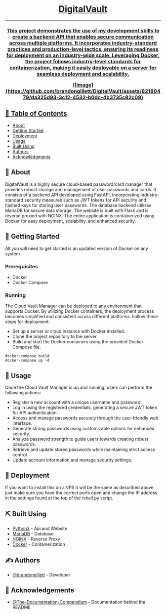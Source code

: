 <p align="center">
  <a href="" rel="noopener">
</p>

<h1 align="center">DigitalVault</h1>

<div align="center">

</div>

---
<h3 align="center">
      This project demonstrates the use of my development skills to create a backend API that enables secure communication across multiple platforms. It incorporates industry-standard practices and production-level tactics, ensuring its readiness for deployment on an industry-wide scale. Leveraging Docker, the project follows industry-level standards for containerization, making it easily deployable on a server for seamless deployment and scalability.
      <br>
  </p>
  ![image](https://github.com/brandongillett/DigitalVault/assets/82180479/da325d93-3c12-4532-b0dc-4b3735c82c09)

  </h3>

## 📝 Table of Contents
- [About](#about)
- [Getting Started](#getting_started)
- [Deployment](#deployment)
- [Usage](#usage)
- [Built Using](#built_using)
- [Authors](#authors)
- [Acknowledgments](#acknowledgement)

## 🧐 About <a name = "about"></a>

  DigitalVault is a highly secure cloud-based password/card manager that provides robust storage and management of user passwords and cards. It consists of a backend API developed using FastAPI, incorporating industry-standard security measures such as JWT tokens for API security and hashed keys for storing user passwords. The database backend utilizes MariaDB for secure data storage. The website is built with Flask and is reverse proxied with NGINX. The entire application is containerized using Docker for easy deployment, scalability, and enhanced security.
      
## 🏁 Getting Started <a name = "getting_started"></a>
All you will need to get started is an updated version of Docker on any system

### Prerequisites
- Docker
- Docker Compose

### Running
The Cloud Vault Manager can be deployed to any environment that supports Docker. By utilizing Docker containers, the deployment process becomes simplified and consistent across different platforms. Follow these steps for deployment:

- Set up a server or cloud instance with Docker installed.
- Clone the project repository to the server.
- Build and start the Docker containers using the provided Docker Compose file.

```
docker-compose build
docker-compose up -d
```


## 🎈 Usage <a name="usage"></a>
Once the Cloud Vault Manager is up and running, users can perform the following actions:

- Register a new account with a unique username and password.
- Log in using the registered credentials, generating a secure JWT token for API authentication.
- Access and manage passwords securely through the user-friendly web interface.
- Generate strong passwords using customizable options for enhanced security.
- Analyze password strength to guide users towards creating robust passwords.
- Retrieve and update stored passwords while maintaining strict access control.
- Update account information and manage security settings.


## 🚀 Deployment <a name = "deployment"></a>
If you want to install this on a VPS it will be the same as described above just make sure you have the correct ports open and change the IP address in the settings found at the top of the rshell.py script.

## ⛏️ Built Using <a name = "built_using"></a>
- [Python3](https://www.python.org/) - Api and Website
- [MariaDB](https://mariadb.org/) - Database
- [NGINX](https://www.nginx.com/) - Reverse Proxy
- [Docker](https://www.docker.com/) - Containerization

## ✍️ Authors <a name = "authors"></a>
- [@brandongillett](https://github.com/brandongillett) - Developer

## 🎉 Acknowledgements <a name = "acknowledgement"></a>
- [@The-Documentation-Compendium](https://github.com/kylelobo/The-Documentation-Compendium) - Documentation behind the README
